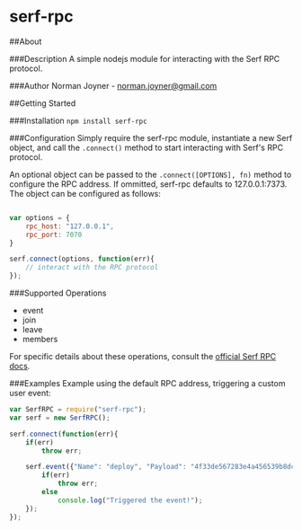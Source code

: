 serf-rpc
====================

##About

###Description
A simple nodejs module for interacting with the Serf RPC protocol.

###Author
Norman Joyner - norman.joyner@gmail.com

##Getting Started

###Installation
```npm install serf-rpc```

###Configuration
Simply require the serf-rpc module, instantiate a new Serf object, and call the ```.connect()``` method to start interacting with Serf's RPC protocol.

An optional object can be passed to the ```.connect([OPTIONS], fn)``` method to configure the RPC address. If ommitted, serf-rpc defaults to 127.0.0.1:7373. The object can be configured as follows:
```javascript

var options = {
    rpc_host: "127.0.0.1",
    rpc_port: 7070
}

serf.connect(options, function(err){
    // interact with the RPC protocol
});
```

###Supported Operations
* event
* join
* leave
* members

For specific details about these operations, consult the [official Serf RPC docs](http://www.serfdom.io/docs/agent/rpc.html).

###Examples
Example using the default RPC address, triggering a custom user event:
```javascript
var SerfRPC = require("serf-rpc");
var serf = new SerfRPC();

serf.connect(function(err){
    if(err)
        throw err;

    serf.event({"Name": "deploy", "Payload": "4f33de567283e4a456539b8dc493ae8a853a93f6", "Coalesce": false}, function(err, response){
        if(err)
            throw err;
        else
            console.log("Triggered the event!");
    });
});
```
